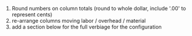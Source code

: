 1. Round numbers on column totals (round to whole dollar, include '.00' to represent cents)
2. re-arrange columns moving labor / overhead / material
3. add a section below for the full verbiage for the configuration
